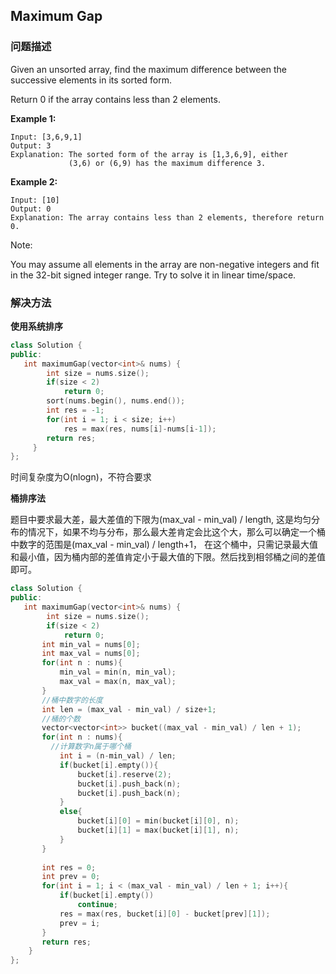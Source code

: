 ## Maximum Gap

### 问题描述
Given an unsorted array, find the maximum difference between the successive elements in its sorted form.

Return 0 if the array contains less than 2 elements.

**Example 1:**

	Input: [3,6,9,1]
	Output: 3
	Explanation: The sorted form of the array is [1,3,6,9], either
	             (3,6) or (6,9) has the maximum difference 3.
**Example 2:**

	Input: [10]
	Output: 0
	Explanation: The array contains less than 2 elements, therefore return 0.
	
Note:

You may assume all elements in the array are non-negative integers and fit in the 32-bit signed integer range.
Try to solve it in linear time/space.


### 解决方法
**使用系统排序**

```c++
class Solution {
public:
   int maximumGap(vector<int>& nums) {
        int size = nums.size();
        if(size < 2)
            return 0;
        sort(nums.begin(), nums.end());
        int res = -1;
        for(int i = 1; i < size; i++)
            res = max(res, nums[i]-nums[i-1]);
        return res;
     }
};
```
时间复杂度为O(nlogn)，不符合要求

**桶排序法**

题目中要求最大差，最大差值的下限为(max\_val - min\_val) / length, 这是均匀分布的情况下，如果不均与分布，那么最大差肯定会比这个大，那么可以确定一个桶中数字的范围是(max\_val - min\_val) / length+1， 在这个桶中，只需记录最大值和最小值，因为桶内部的差值肯定小于最大值的下限。然后找到相邻桶之间的差值即可。

```c++
class Solution {
public:
   int maximumGap(vector<int>& nums) {
        int size = nums.size();
        if(size < 2)
            return 0;
       int min_val = nums[0];
       int max_val = nums[0];
       for(int n : nums){
           min_val = min(n, min_val);
           max_val = max(n, max_val);
       }
       //桶中数字的长度
       int len = (max_val - min_val) / size+1;
       //桶的个数
       vector<vector<int>> bucket((max_val - min_val) / len + 1);
       for(int n : nums){
       	 //计算数字n属于哪个桶
           int i = (n-min_val) / len;
           if(bucket[i].empty()){
               bucket[i].reserve(2);
               bucket[i].push_back(n);
               bucket[i].push_back(n);              
           }
           else{
               bucket[i][0] = min(bucket[i][0], n);
               bucket[i][1] = max(bucket[i][1], n);
           }
       }
       
       int res = 0;
       int prev = 0;
       for(int i = 1; i < (max_val - min_val) / len + 1; i++){
           if(bucket[i].empty())
               continue;
           res = max(res, bucket[i][0] - bucket[prev][1]);
           prev = i;
       }
       return res;
    }
};
```